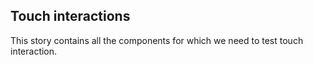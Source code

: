 ## Touch interactions

This story contains all the components for which we need to test touch interaction.
